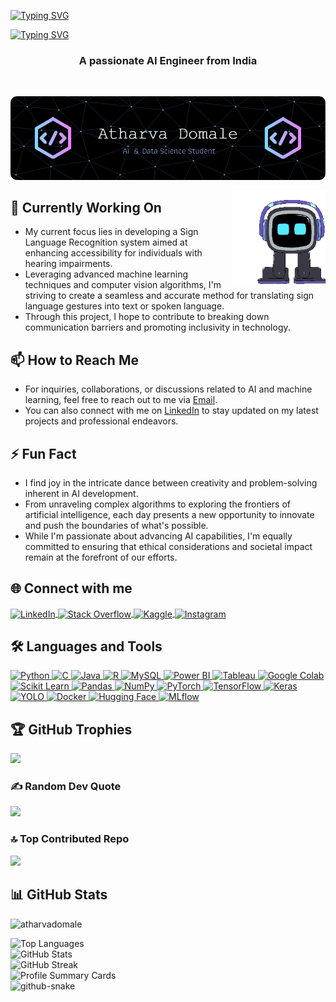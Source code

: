 [![Typing SVG](https://readme-typing-svg.herokuapp.com?font=Fira+Code&weight=900&size=30&pause=2500&color=00FF00&background=F513FF00&width=435&lines=Hi+There!+✌️)](https://git.io/typing-svg)

[![Typing SVG](https://readme-typing-svg.herokuapp.com?font=Fira+Code&weight=900&size=32&duration=9000&pause=2000&color=FFD700&background=F513FF00&width=435&lines=I'm+Atharva+Domale+✨)](https://git.io/typing-svg)
<h3 align="center">A passionate AI Engineer from India</h3>

<br/>


![Header](images/asd.png)

<img align="right" width="150" height="150" src="images/emo.gif" alt="gif">
</p>


## 🔭 Currently Working On

- My current focus lies in developing a Sign Language Recognition system aimed at enhancing accessibility for individuals with hearing impairments.
- Leveraging advanced machine learning techniques and computer vision algorithms, I'm striving to create a seamless and accurate method for translating sign language gestures into text or spoken language.
- Through this project, I hope to contribute to breaking down communication barriers and promoting inclusivity in technology.

## 📫 How to Reach Me

- For inquiries, collaborations, or discussions related to AI and machine learning, feel free to reach out to me via [Email](mailto:atharvadomale@gmail.com).
- You can also connect with me on [LinkedIn](https://www.linkedin.com/in/atharvadomale/) to stay updated on my latest projects and professional endeavors.

## ⚡ Fun Fact

- I find joy in the intricate dance between creativity and problem-solving inherent in AI development.
- From unraveling complex algorithms to exploring the frontiers of artificial intelligence, each day presents a new opportunity to innovate and push the boundaries of what's possible.
- While I'm passionate about advancing AI capabilities, I'm equally committed to ensuring that ethical considerations and societal impact remain at the forefront of our efforts.


## 🌐 Connect with me

<p align="left">
  <a href="https://linkedin.com/in/atharvadomale" target="_blank">
    <img align="center" src="https://img.shields.io/badge/LinkedIn-Profile-informational?style=flat&logo=linkedin&logoColor=white&color=0A66C2" alt="LinkedIn" />
  </a>
  <a href="https://stackoverflow.com/users/20541614" target="_blank">
    <img align="center" src="https://img.shields.io/badge/Stack%20Overflow-Profile-orange?style=flat&logo=stackoverflow&logoColor=white&color=F58025" alt="Stack Overflow" />
  </a>
  <a href="https://kaggle.com/atharvadomale" target="_blank">
    <img align="center" src="https://img.shields.io/badge/Kaggle-Profile-blue?style=flat&logo=kaggle&logoColor=white&color=20BEFF" alt="Kaggle" />
  </a>
  <a href="https://www.instagram.com/atharva.ipynb_/" target="_blank">
    <img align="center" src="https://img.shields.io/badge/Instagram-Profile-critical?style=flat&logo=instagram&logoColor=white&color=BC2A8D" alt="Instagram" />
  </a>
</p>

## 🛠️ Languages and Tools

<p align="left">
  <a href="https://www.python.org" target="_blank" rel="noreferrer">
    <img src="https://img.shields.io/badge/Python-Language-yellow?style=flat&logo=python&logoColor=white&color=3776AB" alt="Python" />
  </a>
  <a href="https://www.cprogramming.com/" target="_blank" rel="noreferrer">
    <img src="https://img.shields.io/badge/C-Language-green?style=flat&logo=c&logoColor=white&color=A8B9CC" alt="C" />
  </a>
  <a href="https://www.java.com" target="_blank" rel="noreferrer">
    <img src="https://img.shields.io/badge/Java-Language-orange?style=flat&logo=java&logoColor=white&color=007396" alt="Java" />
  </a>
  <a href="https://www.r-project.org/" target="_blank" rel="noreferrer">
    <img src="https://img.shields.io/badge/R-Language-blue?style=flat&logo=r&logoColor=white&color=276DC3" alt="R" />
  </a>
  <a href="https://www.mysql.com/" target="_blank" rel="noreferrer">
    <img src="https://img.shields.io/badge/MySQL-Database-yellow?style=flat&logo=mysql&logoColor=white&color=4479A1" alt="MySQL" />
  </a>
  <a href="https://powerbi.microsoft.com/" target="_blank" rel="noreferrer">
    <img src="https://img.shields.io/badge/Power%20BI-Data%20Visualization-orange?style=flat&logo=powerbi&logoColor=white&color=F2C811" alt="Power BI" />
  </a>
  <a href="https://www.tableau.com/" target="_blank" rel="noreferrer">
    <img src="https://img.shields.io/badge/Tableau-Data%20Visualization-blue?style=flat&logo=tableau&logoColor=white&color=E97627" alt="Tableau" />
  </a>
  <a href="https://colab.research.google.com/" target="_blank" rel="noreferrer">
    <img src="https://img.shields.io/badge/Google%20Colab-Notebooks-yellow?style=flat&logo=googlecolab&logoColor=white&color=F9AB00" alt="Google Colab" />
  </a>
  <a href="https://scikit-learn.org/" target="_blank" rel="noreferrer">
    <img src="https://img.shields.io/badge/Scikit%20Learn-Library-blue?style=flat&logo=scikitlearn&logoColor=white&color=F7931E" alt="Scikit Learn" />
  </a>
  <a href="https://pandas.pydata.org/" target="_blank" rel="noreferrer">
    <img src="https://img.shields.io/badge/Pandas-Library-yellow?style=flat&logo=pandas&logoColor=white&color=150458" alt="Pandas" />
  </a>
  <a href="https://numpy.org/" target="_blank" rel="noreferrer">
    <img src="https://img.shields.io/badge/Numpy-Library-blue?style=flat&logo=numpy&logoColor=white&color=013243" alt="NumPy" />
  </a>
  <a href="https://pytorch.org/" target="_blank" rel="noreferrer">
    <img src="https://img.shields.io/badge/PyTorch-Library-orange?style=flat&logo=pytorch&logoColor=white&color=EE4C2C" alt="PyTorch" />
  </a>
  <a href="https://www.tensorflow.org" target="_blank" rel="noreferrer">
    <img src="https://img.shields.io/badge/TensorFlow-Library-blue?style=flat&logo=tensorflow&logoColor=white&color=FF6F00" alt="TensorFlow" />
  </a>
  <a href="https://keras.io/" target="_blank" rel="noreferrer">
    <img src="https://img.shields.io/badge/Keras-Library-red?style=flat&logo=keras&logoColor=white&color=D00000" alt="Keras" />
  </a>
  <a href="https://pjreddie.com/darknet/yolo/" target="_blank" rel="noreferrer">
    <img src="https://img.shields.io/badge/YOLO-Object%20Detection-yellow?style=flat&logo=yolov5&logoColor=white&color=990000" alt="YOLO" />
  </a>
  <a href="https://www.docker.com/" target="_blank" rel="noreferrer">
    <img src="https://img.shields.io/badge/Docker-Containerization-blue?style=flat&logo=docker&logoColor=white&color=2496ED" alt="Docker" />
  </a>
  <a href="https://huggingface.co/" target="_blank" rel="noreferrer">
    <img src="https://img.shields.io/badge/Hugging%20Face-Library-blue?style=flat&logo=huggingface&logoColor=white&color=FF3E00" alt="Hugging Face" />
  </a>
 <a href="https://mlflow.org/" target="_blank" rel="noreferrer">
  <img src="https://img.shields.io/badge/MLflow-MLOps-green?style=flat&logo=mlflow&logoColor=white&color=02569B" alt="MLflow" />
</a>

## 🏆 GitHub Trophies
![](https://github-profile-trophy.vercel.app/?username=atharvadomale&theme=radical&no-frame=false&no-bg=true&margin-w=4)

### ✍️ Random Dev Quote
![](https://quotes-github-readme.vercel.app/api?type=horizontal&theme=radical)

### 🔝 Top Contributed Repo
![](https://github-contributor-stats.vercel.app/api?username=atharvadomale&limit=5&theme=merko&combine_all_yearly_contributions=true)

## 📊 GitHub Stats
<p align="left">
  <img src="https://komarev.com/ghpvc/?username=atharvadomale&label=Profile%20views&color=0e75b6&style=flat" alt="atharvadomale" />
</p>

<div >
  <img src="https://github-readme-stats.vercel.app/api/top-langs?username=atharvadomale&show_icons=true&locale=en&layout=compact&theme=dark" alt="Top Languages" />
</div>

<div >
  <img src="https://github-readme-stats.vercel.app/api?username=atharvadomale&show_icons=true&locale=en&theme=dark" alt="GitHub Stats" />
</div>

<div >
  <img src="https://github-readme-streak-stats.herokuapp.com/?user=atharvadomale&theme=dark" alt="GitHub Streak" />
</div>

<div >
  <img src="https://github-profile-summary-cards.vercel.app/api/cards/profile-details?username=atharvadomale&theme=github_dark" alt="Profile Summary Cards" />
</div>

<div >
<picture>
  <source media="(prefers-color-scheme: dark)" srcset="https://raw.githubusercontent.com/tobiasmeyhoefer/tobiasmeyhoefer/output/github-snake-dark.svg" />
  <source media="(prefers-color-scheme: light)" srcset="https://raw.githubusercontent.com/tobiasmeyhoefer/tobiasmeyhoefer/output/github-snake.svg" />
  <img alt="github-snake" src="https://raw.githubusercontent.com/tobiasmeyhoefer/tobiasmeyhoefer/output/github-snake.svg" />
</picture>
</div>

 </a> 
</p>
